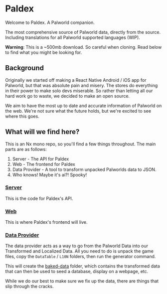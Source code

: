 # Paldex

Welcome to Paldex. A Palworld companion.

The most comprehensive source of Palworld data, directly from the source. Including translations for all Palworld supported languages (WIP).

**Warning**: This is a ~500mb download. So careful when cloning. Read below to find what you might be looking for.

## Background

Originally we started off making a React Native Android / iOS app for Palworld, but that was absolute pain and misery. The stores do everything in their power to make solo devs miserable. So rather than letting all our hard work go to waste, we decided to make an open source.

We aim to have the most up to date and accurate information of Palworld on the web. We're not sure what the future holds, but we're excited to see where this goes.

## What will we find here?

This is an Nx mono repo, so you'll find a few things throughout. The main parts are as follows:

1. Server - The API for Paldex
2. Web - The frontend for Paldex
3. Data Provider - A tool to transform unpacked Palworlds data to JSON.
4. Who knows! Maybe it's ai?! Spooky!

### [Server](/server/README.md)

This is the code for Paldex's API.

### [Web](/web/README.md)

This is where Paldex's frontend will live.

### [Data Provider](/data-provider/README.md)

The data provider acts as a way to go from the Palworld Data into our Transformed and Localized Data. All you need to do is unpack the game files, copy the `DataTable` / `L10N` folders, then run the generator command.

This will create the [baked-data](/data-provider/baked-data) folder, which contains the transformed data that can then be used to seed a database, display on a webpage, etc.

While we do our best to make sure we fix up the data, there are things that slip through the cracks.
